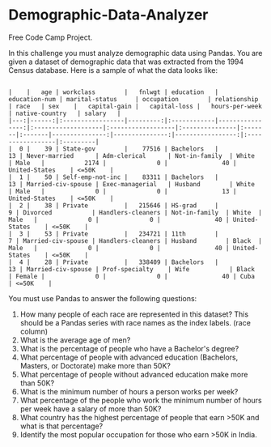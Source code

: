 # Demographic-Data-Analyzer
Free Code Camp Project.

In this challenge you must analyze demographic data using Pandas. You are given a dataset of demographic data that was extracted from the 1994 Census database. Here is a sample of what the data looks like:

```

|    |   age | workclass        |   fnlwgt | education   |   education-num | marital-status     | occupation        | relationship   | race   | sex    |   capital-gain |   capital-loss |   hours-per-week | native-country   | salary   |
|---:|------:|:-----------------|---------:|:------------|----------------:|:-------------------|:------------------|:---------------|:-------|:-------|---------------:|---------------:|-----------------:|:-----------------|:---------|
|  0 |    39 | State-gov        |    77516 | Bachelors   |              13 | Never-married      | Adm-clerical      | Not-in-family  | White  | Male   |           2174 |              0 |               40 | United-States    | <=50K    |
|  1 |    50 | Self-emp-not-inc |    83311 | Bachelors   |              13 | Married-civ-spouse | Exec-managerial   | Husband        | White  | Male   |              0 |              0 |               13 | United-States    | <=50K    |
|  2 |    38 | Private          |   215646 | HS-grad     |               9 | Divorced           | Handlers-cleaners | Not-in-family  | White  | Male   |              0 |              0 |               40 | United-States    | <=50K    |
|  3 |    53 | Private          |   234721 | 11th        |               7 | Married-civ-spouse | Handlers-cleaners | Husband        | Black  | Male   |              0 |              0 |               40 | United-States    | <=50K    |
|  4 |    28 | Private          |   338409 | Bachelors   |              13 | Married-civ-spouse | Prof-specialty    | Wife           | Black  | Female |              0 |              0 |               40 | Cuba             | <=50K    |
```
You must use Pandas to answer the following questions:

1) How many people of each race are represented in this dataset? This should be a Pandas series with race names as the index labels. (race column)
2) What is the average age of men?
3) What is the percentage of people who have a Bachelor's degree?
4) What percentage of people with advanced education (Bachelors, Masters, or Doctorate) make more than 50K?
5) What percentage of people without advanced education make more than 50K?
6) What is the minimum number of hours a person works per week?
7) What percentage of the people who work the minimum number of hours per week have a salary of more than 50K?
8) What country has the highest percentage of people that earn >50K and what is that percentage?
9) Identify the most popular occupation for those who earn >50K in India.
